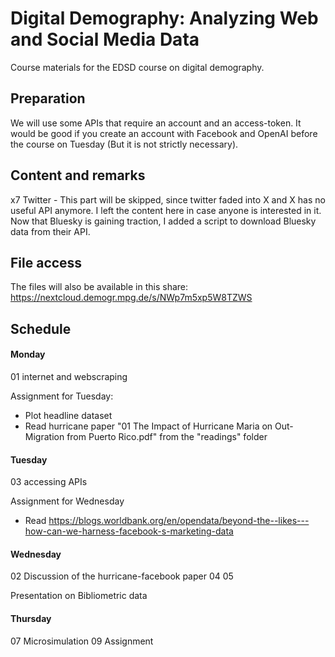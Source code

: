 # Digital Demography: Analyzing Web and Social Media Data

Course materials for the EDSD course on digital demography.


## Preparation

We will use some APIs that require an account and an access-token. 
It would be good if you create an account with Facebook and OpenAI before the course on Tuesday (But it is not strictly necessary).


## Content and remarks

x7 Twitter - This part will be skipped, since twitter faded into X and X has no useful API anymore.
I left the content here in case anyone is interested in it.
Now that Bluesky is gaining traction, I added a script to download Bluesky data from their API.

## File access

The files will also be available in this share:
https://nextcloud.demogr.mpg.de/s/NWp7m5xp5W8TZWS


## Schedule

#### Monday

01 internet and webscraping

Assignment for Tuesday: 
* Plot headline dataset
* Read hurricane paper "01 The Impact of Hurricane Maria on Out-Migration from Puerto Rico.pdf" from the "readings" folder


#### Tuesday

03 accessing APIs

Assignment for Wednesday
* Read https://blogs.worldbank.org/en/opendata/beyond-the--likes---how-can-we-harness-facebook-s-marketing-data 

#### Wednesday

02
Discussion of the hurricane-facebook paper
04
05

Presentation on Bibliometric data

#### Thursday

07 Microsimulation
09 Assignment